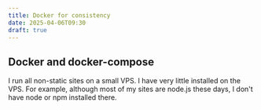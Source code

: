 ```yaml
---
title: Docker for consistency
date: 2025-04-06T09:30
draft: true
---
```


## Docker and docker-compose

I run all non-static sites on a small VPS. I have very little installed on the VPS. For example, although most of my sites are node.js these days, I don't have node or npm installed there.

